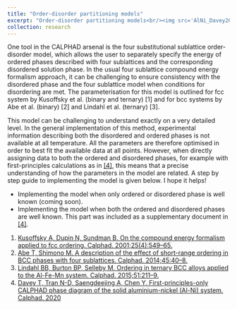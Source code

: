 ```yaml
---
title: "Order-disorder partitioning models"
excerpt: "Order-disorder partitioning models<br/><img src='AlNi_Davey2020.png'>"
collection: research
---
```


One tool in the CALPHAD arsenal is the four substitutional sublattice order-disorder model, which allows the user to separately specify the energy of ordered phases described with four sublattices and the corresponding disordered solution phase. In the usual four sublattice compound energy formalism approach, it can be challenging to ensure consistency with the disordered phase and the four sublattice model when conditions for disordering are met. The parameterisation for this model is outlined for fcc system by Kusoffsky et al. (binary and ternary) [1] and for bcc systems by Abe et al. (binary) [2] and Lindahl et al. (ternary) [3].

This model can be challenging to understand exactly on a very detailed level. In the general implementation of this method, experimental information describing both the disordered and ordered phases is not available at all temperature. All the parameters are therefore optimised in order to best fit the available data at all points. However, when directly assigning data to both the ordered and disordered phases, for example with first-principles calculations as in [[4]](http://tessadavey.com/research/first_principles_phase_diagrams), this means that a precise understanding of how the parameters in the model are related. A step by step guide to implementing the model is given below. I hope it helps!

*	Implementing the model when only ordered or disordered phase is well known (coming soon). 
*	Implementing the model when both the ordered and disordered phases are well known. This part was included as a supplementary document in [[4]](http://tessadavey.com/research/first_principles_phase_diagrams). 



1. [Kusoffsky A, Dupin N, Sundman B. On the compound energy formalism applied to fcc ordering. Calphad. 2001;25(4):549–65.](https://doi.org/10.1016/S0364-5916(02)00007-X)
2. [Abe T, Shimono M. A description of the effect of short-range ordering in BCC phases with four sublattices. Calphad. 2014;45:40–8.](https://doi.org/10.1016/j.calphad.2013.11.006)
3. [Lindahl BB, Burton BP, Selleby M. Ordering in ternary BCC alloys applied to the Al-Fe-Mn system. Calphad. 2015;51:211–9.](https://doi.org/10.1016/j.calphad.2015.09.008)
4. [Davey T, Tran N-D, Saengdeejing A, Chen Y. First-principles-only CALPHAD phase diagram of the solid aluminium-nickel (Al-Ni) system. Calphad. 2020](http://tessadavey.com/research/first_principles_phase_diagrams)